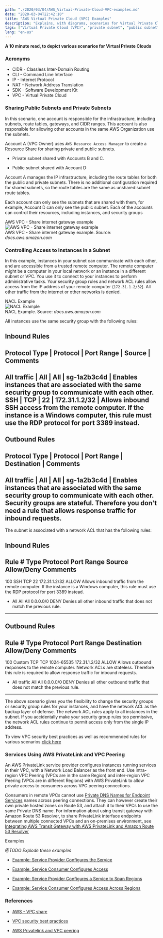 ```yaml
---
path: "./2020/03/04/AWS_Virtual-Private-Cloud-VPC-examples.md"
date: "2020-03-04T22:42:10"
title: "AWS Virtual Private Cloud (VPC) Examples"
description: "Explains, with diagrams, scenarios for Virtual Private Clouds (VPC)"
tags: ["Virtual Private Cloud (VPC)", "private subnet", "public subnet", "AWS Resource Access Manager", "Network Address Translation", "Classless Inter-domain Routing", "sharing subnets", "control access to instances", "vpc security", "aws private link", "vpc peering"]
lang: "en-us"
---
```


__A 10 minute read, to depict various scenarios for Virtual Private Clouds__

### Acronyms ###

- CIDR - Classless Inter-Domain Routing
- CLI - Command Line Interface
- IP - Internet Protocol
- NAT - Network Address Translation
- SDK - Software Development Kit
- VPC - Virtual Private Cloud

### Sharing Public Subnets and Private Subnets ###

In this scenario, one account is responsible for the infrastructure, including
subnets, route tables, gateways, and CIDR ranges. This account is also
responsible for allowing other accounts in the same AWS Organization use the
subnets.

Account A (VPC Owner) uses `AWS Resource Access Manager` to create a Resource
Share for sharing private and public subnets.

- Private subnet shared with Accounts B and C.

- Public subnet shared with Account D

Account A manages the IP infrastructure, including the route tables for both the public
and private subnets. There is no additional configuration required for shared subnets,
so the route tables are the same as unshared subnet route tables.

Each account can only see the subnets that are shared with them, for example, Account D can only see the public subnet. Each of the accounts can control their resources, including instances, and security groups

AWS VPC - Share internet gateway example
<br/>
![AWS VPC - Share internet gateway example](https://docs.aws.amazon.com/vpc/latest/userguide/images/VPC-share-internet-gateway-example.png "AWS VPC - Share internet gateway example")
<br/>
AWS VPC - Share internet gateway example. Source: _docs.aws.amazon.com_

### Controlling Access to Instances in a Subnet ###

In this example, instances in your subnet can communicate with each other, and are
accessible from a trusted remote computer. The remote computer might be a computer in
your local network or an instance in a different subnet or VPC. You use it to connect
to your instances to perform administrative tasks. Your security group rules and
network ACL rules allow access from the IP address of your remote computer
(```172.31.1.2/32```). All other traffic from the internet or other networks is denied.

NACL Example
<br/>
![NACL Example](https://docs.aws.amazon.com/vpc/latest/userguide/images/nacl-example-diagram.png)
<br/>
NACL Example. Source: _docs.aws.amazon.com_

All instances use the same security group with the following rules:

Inbound Rules
-------------------------------------------------------------------------
Protocol Type |	Protocol      |	Port Range    |	Source 	      |	Comments
-------------------------------------------------------------------------
All traffic   |	All 	      |	All 	      |	sg-1a2b3c4d   |	Enables instances that are associated with the same security group to communicate with each other.
SSH 	      |	TCP 	      |	22 	      |	172.31.1.2/32 |	Allows inbound SSH access from the remote computer. If the instance is a Windows computer, this rule must use the RDP protocol for port 3389 instead.
-------------------------------------------------------------------------

Outbound Rules
-------------------------------------------------------------------------
Protocol Type |	Protocol      |	Port Range    |	Destination   |	Comments
-------------------------------------------------------------------------
All traffic   |	All 	      |	All           |	sg-1a2b3c4d   |	Enables instances that are associated with the same security group to communicate with each other. Security groups are stateful. Therefore you don't need a rule that allows response traffic for inbound requests.
-------------------------------------------------------------------------

The subnet is associated with a network ACL that has the following rules:

Inbound Rules
------------------------------------------------------------------------------------------
Rule # 	Type 	Protocol 	Port Range 	Source 		Allow/Deny 	Comments
------------------------------------------------------------------------------------------
100 	SSH 	TCP 		22 		172.31.1.2/32 	ALLOW 		Allows inbound traffic from the remote computer. If the instance is a Windows computer, this rule must use the RDP protocol for port 3389 instead.
* 	All 	All 		All 		0.0.0.0/0 	DENY 		Denies all other inbound traffic that does not match the previous rule.
------------------------------------------------------------------------------------------

Outbound Rules
---------------------------------------------------------------------------------------------------
Rule # 	Type 		Protocol 	Port Range 	Destination 	Allow/Deny 	Comments
---------------------------------------------------------------------------------------------------
100 	Custom TCP 	TCP 		1024-65535 	172.31.1.2/32 	ALLOW 		Allows outbound responses to the remote computer. Network ACLs are stateless. Therefore this rule is required to allow response traffic for inbound requests.
* 	All traffic 	All 		All 		0.0.0.0/0 	DENY 		Denies all other outbound traffic that does not match the previous rule.
---------------------------------------------------------------------------------------------------

The above scenario gives you the flexibility to change the security groups or security
group rules for your instances, and have the network ACL as the backup layer of defense.
The network ACL rules apply to all instances in the subnet. If you accidentally make
your security group rules too permissive, the network ACL rules continue to permit
access only from the single IP address.

To view VPC security best practices as well as recommended rules for various scenarios
[click here](https://docs.aws.amazon.com/vpc/latest/userguide/vpc-security-best-practices/ "VPC security best practices")

### Services Using AWS PrivateLink and VPC Peering ###

An AWS PrivateLink service provider configures instances running services in their
VPC, with a Network Load Balancer as the front end. Use intra-region VPC Peering
(VPCs are in the same Region) and inter-region VPC Peering (VPCs are in different
Regions) with AWS PrivateLink to allow private access to consumers across VPC
peering connections.

Consumers in remote VPCs cannot use [Private DNS Names for Endpoint Services](https://docs.aws.amazon.com/vpc/latest/userguide/verify-domains/)
names across peering connections. They can however create their own private hosted
zones on Route 53, and attach it to their VPCs to use the same Private DNS name.
For information about using transit gateway with Amazon Route 53 Resolver, to
share PrivateLink interface endpoints between multiple connected VPCs and an
on-premises environment, see
[Integrating AWS Transit Gateway with AWS PrivateLink and Amazon Route 53 Resolver](https://aws.amazon.com/blogs/networking-and-content-delivery/integrating-aws-transit-gateway-with-aws-privatelink-and-amazon-route-53-resolver/ "Integrating AWS Transit Gateway with AWS PrivateLink and Amazon Route 53 Resolver")

Examples

_@TODO Explode these examples_

- [Example: Service Provider Configures the Service](https://docs.aws.amazon.com/vpc/latest/userguide/vpc--region-peering-provider-side/)

- [Example: Service Consumer Configures Access](https://docs.aws.amazon.com/vpc/latest/userguide/vpc-region-peering-consumer-side/)

- [Example: Service Provider Configures a Service to Span Regions](https://docs.aws.amazon.com/vpc/latest/userguide/vpc-inter-region-peering-provider-side/)

- [Example: Service Consumer Configures Access Across Regions](https://docs.aws.amazon.com/vpc/latest/userguide/vpc-inter-region-peering-consumer-side/)

### References ###

- [AWS - VPC share](https://docs.aws.amazon.com/vpc/latest/userguide/example-vpc-share/ "AWS - VPC Share")

- [VPC security best practices](https://docs.aws.amazon.com/vpc/latest/userguide/vpc-security-best-practices/ "VPC security best practices")

- [AWS Privatelink and VPC peering](https://docs.aws.amazon.com/vpc/latest/userguide/vpc-peer-region-example/ "AWS Privatelink and VPC peering")
